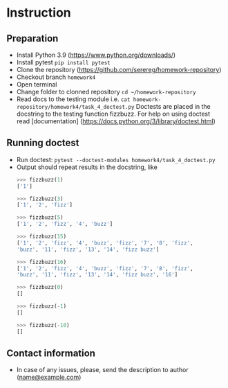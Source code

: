 # Instruction
## Preparation
 - Install Python 3.9 (https://www.python.org/downloads/)
 - Install pytest `pip install pytest`
 - Clone the repository (https://github.com/serereg/homework-repository)
 - Checkout branch `homework4`
 - Open terminal
 - Change folder to clonned repository `cd ~/homework-repository`
 - Read docs to the testing module i.e. `cat homework-repository/homework4/task_4_doctest.py`
 Doctests are placed in the docstring to the testing function fizzbuzz.
 For help on using doctest read [documentation] (https://docs.python.org/3/library/doctest.html)
## Running doctest
 - Run doctest: `pytest --doctest-modules homework4/task_4_doctest.py`
 - Output should repeat results in the docstring, like
    ```python
    >>> fizzbuzz(1)
    ['1']

    >>> fizzbuzz(3)
    ['1', '2', 'fizz']

    >>> fizzbuzz(5)
    ['1', '2', 'fizz', '4', 'buzz']

    >>> fizzbuzz(15)
    ['1', '2', 'fizz', '4', 'buzz', 'fizz', '7', '8', 'fizz',
    'buzz', '11', 'fizz', '13', '14', 'fizz buzz']

    >>> fizzbuzz(16)
    ['1', '2', 'fizz', '4', 'buzz', 'fizz', '7', '8', 'fizz',
    'buzz', '11', 'fizz', '13', '14', 'fizz buzz', '16']

    >>> fizzbuzz(0)
    []

    >>> fizzbuzz(-1)
    []

    >>> fizzbuzz(-10)
    []
    ```
## Contact information
 - In case of any issues, please, send the description to author (name@example.com)
